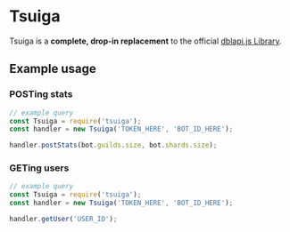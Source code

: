 # Tsuiga

Tsuiga is a **complete, drop-in replacement** to the official [dblapi.js Library](https://github.com/DiscordBotList/dblapi.js).

## Example usage

### POSTing stats

```js
// example query 
const Tsuiga = require('tsuiga');
const handler = new Tsuiga('TOKEN_HERE', 'BOT_ID_HERE');

handler.postStats(bot.guilds.size, bot.shards.size);
```

### GETing users

```js
// example query 
const Tsuiga = require('tsuiga');
const handler = new Tsuiga('TOKEN_HERE', 'BOT_ID_HERE');

handler.getUser('USER_ID');
```